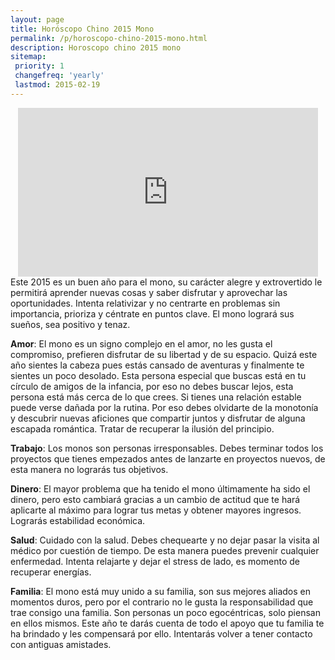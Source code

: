 ```yaml
---
layout: page
title: Horóscopo Chino 2015 Mono
permalink: /p/horoscopo-chino-2015-mono.html
description: Horoscopo chino 2015 mono
sitemap:
 priority: 1
 changefreq: 'yearly'
 lastmod: 2015-02-19
---
```

 <div style="text-align: center;">

<iframe allowfullscreen="" frameborder="0" height="270" src="https://www.youtube.com/embed/5C49_D1jhms?list=PLFxNV3JuSndVrbUhZ4aVQW3bkF8i_5Q7a" width="480"></iframe>
</div>
Este 2015 es un buen año para el mono, su carácter alegre y extrovertido le permitirá aprender nuevas cosas y saber disfrutar y aprovechar las oportunidades. Intenta relativizar y no centrarte en problemas sin importancia, prioriza y céntrate en puntos clave.
El mono logrará sus sueños, sea positivo y tenaz.

<b>Amor</b>:
El mono es un signo complejo en el amor, no les gusta el compromiso, prefieren disfrutar de su libertad y de su espacio. Quizá este año sientes la cabeza pues estás cansado de aventuras y finalmente te sientes un poco desolado. Esta persona especial que buscas está en tu círculo de amigos de la infancia, por eso no debes buscar lejos, esta persona está más cerca de lo que crees.
Si tienes una relación estable puede verse dañada por la rutina. Por eso debes olvidarte de la monotonía y descubrir nuevas aficiones que compartir juntos y disfrutar de alguna escapada romántica. Tratar de recuperar la ilusión del principio.

<b>Trabajo</b>:
Los monos son personas irresponsables. Debes terminar todos los proyectos que tienes empezados antes de lanzarte en proyectos nuevos, de esta manera no lograrás tus objetivos.

<b>Dinero</b>:
El mayor problema que ha tenido el mono últimamente ha sido el dinero, pero esto cambiará gracias a un cambio de actitud que te hará aplicarte al máximo para lograr tus metas y obtener mayores ingresos. Lograrás estabilidad económica.

<b>Salud</b>:
Cuidado con la salud. Debes chequearte y no dejar pasar la visita al médico por cuestión de tiempo. De esta manera puedes prevenir cualquier enfermedad. Intenta relajarte y dejar el stress de lado, es momento de recuperar energías.

<b>Familia</b>:
El mono está muy unido a su familia, son sus mejores aliados en momentos duros, pero por el contrario no le gusta la responsabilidad que trae consigo una familia. Son personas un poco egocéntricas, solo piensan en ellos mismos. Este año te darás cuenta de todo el apoyo que tu familia te ha brindado y les compensará por ello. Intentarás volver a tener contacto con antiguas amistades.
